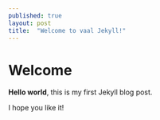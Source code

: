 ```yaml
---
published: true
layout: post
title:  "Welcome to vaal Jekyll!"
---
```


# Welcome

**Hello world**, this is my first Jekyll blog post.

I hope you like it!
